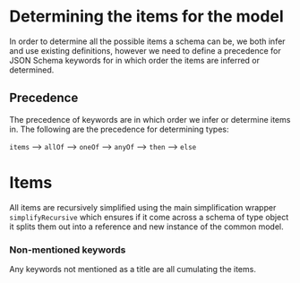 # Determining the items for the model

In order to determine all the possible items a schema can be, we both infer and use existing definitions, however we need to define a precedence for JSON Schema keywords for in which order the items are inferred or determined.

## Precedence
The precedence of keywords are in which order we infer or determine items in. The following are the precedence for determining types:

`items` --> `allOf` --> `oneOf` --> `anyOf` --> `then` --> `else`

# Items
All items are recursively simplified using the main simplification wrapper `simplifyRecursive` which ensures if it come across a schema of type object it splits them out into a reference and new instance of the common model.

### Non-mentioned keywords
Any keywords not mentioned as a title are all cumulating the items.